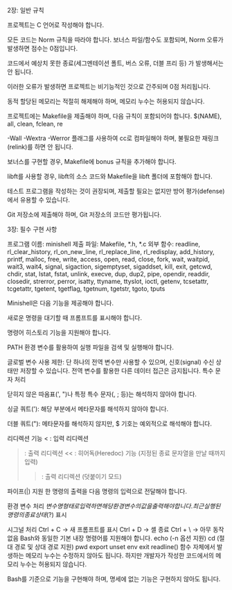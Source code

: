 2장: 일반 규칙

프로젝트는 C 언어로 작성해야 합니다.

모든 코드는 Norm 규칙을 따라야 합니다. 보너스 파일/함수도 포함되며, Norm 오류가 발생하면 점수는 0점입니다.

코드에서 예상치 못한 종료(세그멘테이션 폴트, 버스 오류, 더블 프리 등) 가 발생해서는 안 됩니다.

이러한 오류가 발생하면 프로젝트는 비기능적인 것으로 간주되며 0점 처리됩니다.

동적 할당된 메모리는 적절히 해제해야 하며, 메모리 누수는 허용되지 않습니다.

프로젝트에는 Makefile을 제출해야 하며, 다음 규칙이 포함되어야 합니다.
$(NAME), all, clean, fclean, re

-Wall -Wextra -Werror 플래그를 사용하여 cc로 컴파일해야 하며, 불필요한 재링크(relink)를 하면 안 됩니다.

보너스를 구현할 경우, Makefile에 bonus 규칙을 추가해야 합니다.

libft를 사용할 경우, libft의 소스 코드와 Makefile을 libft 폴더에 포함해야 합니다.

테스트 프로그램을 작성하는 것이 권장되며, 제출할 필요는 없지만 방어 평가(defense)에서 유용할 수 있습니다.

Git 저장소에 제출해야 하며, Git 저장소의 코드만 평가됩니다.

3장: 필수 구현 사항

프로그램 이름: minishell
제출 파일: Makefile, *.h, *.c
외부 함수:
readline, rl_clear_history, rl_on_new_line, rl_replace_line, rl_redisplay, add_history, printf, malloc, free,
write, access, open, read, close, fork, wait, waitpid, wait3, wait4, signal, sigaction, sigemptyset, sigaddset,
kill, exit, getcwd, chdir, stat, lstat, fstat, unlink, execve, dup, dup2, pipe, opendir, readdir, closedir, strerror,
perror, isatty, ttyname, ttyslot, ioctl, getenv, tcsetattr, tcgetattr, tgetent, tgetflag, tgetnum, tgetstr, tgoto, tputs

Minishell은 다음 기능을 제공해야 합니다.

새로운 명령을 대기할 때 프롬프트를 표시해야 합니다.

명령어 히스토리 기능을 지원해야 합니다.

PATH 환경 변수를 활용하여 실행 파일을 검색 및 실행해야 합니다.

글로벌 변수 사용 제한:
단 하나의 전역 변수만 사용할 수 있으며, 신호(signal) 수신 상태만 저장할 수 있습니다.
전역 변수를 활용한 다른 데이터 접근은 금지됩니다.
특수 문자 처리

닫히지 않은 따옴표(', ")나 특정 특수 문자(\, ; 등)는 해석하지 않아야 합니다.

싱글 쿼트('): 해당 부분에서 메타문자를 해석하지 않아야 합니다.

더블 쿼트("): 메타문자를 해석하지 않지만, $ 기호는 예외적으로 해석해야 합니다.

리디렉션 기능
< : 입력 리디렉션
> : 출력 리디렉션
<< : 히어독(Heredoc) 기능 (지정된 종료 문자열을 만날 때까지 입력)
>> : 출력 리디렉션 (덧붙이기 모드)
>> 
파이프(|) 지원
한 명령의 출력을 다음 명령의 입력으로 전달해야 합니다.

환경 변수 처리
$변수명 형태로 입력하면 해당 환경 변수의 값을 출력해야 합니다.
최근 실행된 명령의 종료 상태 ($?) 표시

시그널 처리
Ctrl + C → 새 프롬프트를 표시
Ctrl + D → 셸 종료
Ctrl + \ → 아무 동작 없음
Bash와 동일한 기본 내장 명령어를 지원해야 합니다.
echo (-n 옵션 지원)
cd (절대 경로 및 상대 경로 지원)
pwd
export
unset
env
exit
readline() 함수 자체에서 발생하는 메모리 누수는 수정하지 않아도 됩니다.
하지만 개발자가 작성한 코드에서의 메모리 누수는 허용되지 않습니다.

Bash를 기준으로 기능을 구현해야 하며, 명세에 없는 기능은 구현하지 않아도 됩니다.
